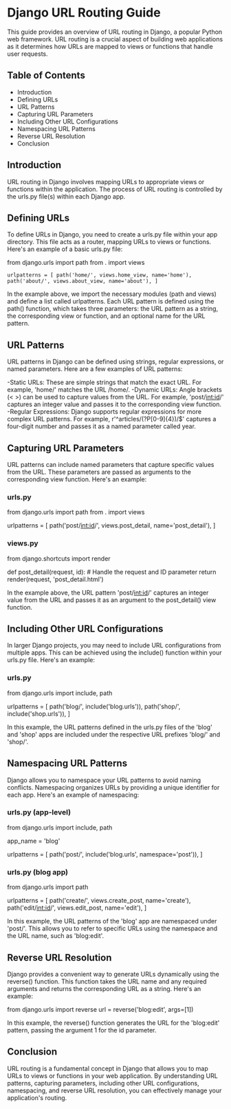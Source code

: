 # Django URL Routing Guide
This guide provides an overview of URL routing in Django, a popular Python web framework. URL routing is a crucial aspect of building web applications as it determines how URLs are mapped to views or functions that handle user requests.

## Table of Contents
- Introduction
- Defining URLs
- URL Patterns
- Capturing URL Parameters
- Including Other URL Configurations
- Namespacing URL Patterns
- Reverse URL Resolution
- Conclusion

## Introduction
URL routing in Django involves mapping URLs to appropriate views or functions within the application. The process of URL routing is controlled by the urls.py file(s) within each Django app.

## Defining URLs
To define URLs in Django, you need to create a urls.py file within your app directory. This file acts as a router, mapping URLs to views or functions. Here's an example of a basic urls.py file:

from django.urls import path
from . import views

`urlpatterns = [
    path('home/', views.home_view, name='home'),
    path('about/', views.about_view, name='about'),
]`

In the example above, we import the necessary modules (path and views) and define a list called urlpatterns. Each URL pattern is defined using the path() function, which takes three parameters: the URL pattern as a string, the corresponding view or function, and an optional name for the URL pattern.


## URL Patterns
URL patterns in Django can be defined using strings, regular expressions, or named parameters. Here are a few examples of URL patterns:

-Static URLs: These are simple strings that match the exact URL. For example, 'home/' matches the URL /home/.
-Dynamic URLs: Angle brackets (< >) can be used to capture values from the URL. For example, 'post/<int:id>/' captures an integer value and passes it to the corresponding view function.
-Regular Expressions: Django supports regular expressions for more complex URL patterns. For example, r'^articles/(?P<year>[0-9]{4})/$' captures a four-digit number and passes it as a named parameter called year.

## Capturing URL Parameters
URL patterns can include named parameters that capture specific values from the URL. These parameters are passed as arguments to the corresponding view function. Here's an example:

### urls.py
from django.urls import path
from . import views

urlpatterns = [
    path('post/<int:id>/', views.post_detail, name='post_detail'),
]


### views.py
from django.shortcuts import render

def post_detail(request, id):
    # Handle the request and ID parameter
    return render(request, 'post_detail.html')

In the example above, the URL pattern 'post/<int:id>/' captures an integer value from the URL and passes it as an argument to the post_detail() view function.

## Including Other URL Configurations
In larger Django projects, you may need to include URL configurations from multiple apps. This can be achieved using the include() function within your urls.py file. Here's an example:

### urls.py
from django.urls import include, path

urlpatterns = [
    path('blog/', include('blog.urls')),
    path('shop/', include('shop.urls')),
]

In this example, the URL patterns defined in the urls.py files of the 'blog' and 'shop' apps are included under the respective URL prefixes 'blog/' and 'shop/'.


## Namespacing URL Patterns
Django allows you to namespace your URL patterns to avoid naming conflicts. Namespacing organizes URLs by providing a unique identifier for each app. Here's an example of namespacing:

### urls.py (app-level)
from django.urls import include, path

app_name = 'blog'

urlpatterns = [
    path('post/', include('blog.urls', namespace='post')),
]

### urls.py (blog app)
from django.urls import path

urlpatterns = [
    path('create/', views.create_post, name='create'),
    path('edit/<int:id>/', views.edit_post, name='edit'),
]

In this example, the URL patterns of the 'blog' app are namespaced under 'post/'. This allows you to refer to specific URLs using the namespace and the URL name, such as 'blog:edit'.

## Reverse URL Resolution
Django provides a convenient way to generate URLs dynamically using the reverse() function. This function takes the URL name and any required arguments and returns the corresponding URL as a string. Here's an example:

from django.urls import reverse
url = reverse('blog:edit', args=[1])

In this example, the reverse() function generates the URL for the 'blog:edit' pattern, passing the argument 1 for the id parameter.

## Conclusion
URL routing is a fundamental concept in Django that allows you to map URLs to views or functions in your web application. By understanding URL patterns, capturing parameters, including other URL configurations, namespacing, and reverse URL resolution, you can effectively manage your application's routing.
